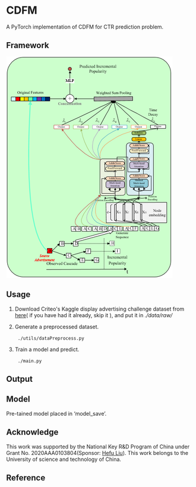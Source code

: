 # CDFM

A PyTorch implementation of CDFM for CTR prediction problem.

## Framework
![image](https://github.com/naminshenren/TransHawkes/blob/master/transHAWKES.PNG)

## Usage

1. Download Criteo's Kaggle display advertising challenge dataset from [here][1]( if you have had it already, skip it ), and put it in *./data/raw/*

2. Generate a preprocessed dataset.

        ./utils/dataPreprocess.py

3. Train a model and predict.

        ./main.py

## Output

## Model
Pre-tained model placed in ‘model_save’.

## Acknowledge
This work was supported by the National Key R&D Program of China under Grant No. 2020AAA0103804(Sponsor: <a  href ="https://bs.ustc.edu.cn/chinese/profile-74.html">Hefu Liu</a>). This work belongs to the University of science and technology of China.

## Reference

[1]: http://labs.criteo.com/2014/02/kaggle-display-advertising-challenge-dataset/

